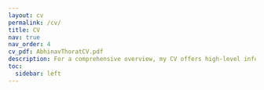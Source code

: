 ```yaml
---
layout: cv
permalink: /cv/
title: CV
nav: true
nav_order: 4
cv_pdf: AbhinavThoratCV.pdf
description: For a comprehensive overview, my CV offers high-level information; refer to the attached PDF for a more detailed version.
toc:
  sidebar: left
---
```

